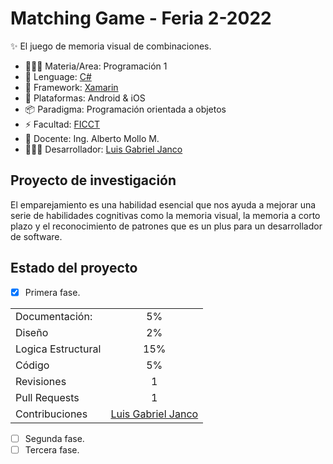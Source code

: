 <h1>Matching Game - Feria 2-2022</h1>

✨ El juego de memoria visual de combinaciones.

- 🧑🏻‍💻 Materia/Area: Programación 1
- 🚀 Lenguage: [C#](https://learn.microsoft.com/es-es/dotnet/csharp/)
- 🦾 Framework: [Xamarin](https://dotnet.microsoft.com/en-us/apps/xamarin)
- 📱 Plataformas: Android & iOS
- 📦 Paradigma: Programación orientada a objetos
- ⚡️ Facultad: [FICCT](https://www.uagrm.edu.bo/facultades/ficct)
- 💅 Docente: Ing. Alberto Mollo M.
- 🧑🏻‍💻 Desarrollador: [Luis Gabriel Janco](https://github.com/LuiSauter)

## Proyecto de investigación
El emparejamiento es una habilidad esencial que nos ayuda a mejorar una serie de habilidades cognitivas como la memoria visual, la memoria a corto plazo y el reconocimiento de patrones que es un plus para un desarrollador de software.

## Estado del proyecto

- [x] Primera fase.

 <table>
    <tbody>
      <tr >
        <td>Documentación:</td>
        <td align="center">5%</td>
      </tr>
      <tr>
        <td>Diseño</td>
        <td align="center">2%</td>
      </tr>
      <tr>
        <td>Logica Estructural</td>
        <td align="center">15%</td>
      </tr>
      <tr>
        <td>Código</td>
        <td align="center">5%</td>
      </tr>
      <tr>
        <td>Revisiones</td>
        <td align="center">1</td>
      </tr>
      <tr>
        <td>Pull Requests</td>
        <td align="center">1</td>
      </tr>
      <tr>
        <td>Contribuciones</td>
        <td align="center">
          <a href="https://github.com/LuiSauter">Luis Gabriel Janco</a>
        </td>
      </tr>
    </tbody>
  </table>

- [ ] Segunda fase.
- [ ] Tercera fase.
